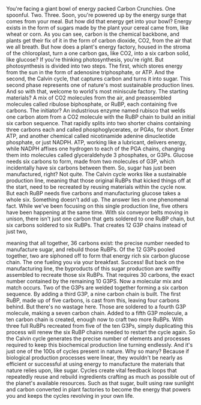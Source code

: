 
You&#39;re facing a giant bowl
of energy packed Carbon Crunchies.
One spoonful. Two. Three.
Soon, you&#39;re powered up by the energy surge
that comes from your meal.
But how did that energy get into your bowl?
Energy exists in the form of sugars
made by the plant your cereal came from,
like wheat or corn.
As you can see, carbon is the chemical backbone,
and plants get their fix of it
in the form of carbon dioxide, CO2,
from the air that we all breath.
But how does a plant&#39;s energy factory,
housed in the stroma of the chloroplast,
turn a one carbon gas, like CO2,
into a six carbon solid, like glucose?
If you&#39;re thinking photosynthesis, you&#39;re right.
But photosynthesis is divided into two steps.
The first, which stores energy from the sun
in the form of adenosine triphosphate, or ATP.
And the second, the Calvin cycle, that captures carbon
and turns it into sugar.
This second phase represents one of nature&#39;s
most sustainable production lines.
And so with that, welcome to world&#39;s most miniscule factory.
The starting materials?
A mix of CO2 molecules from the air,
and preassembled molecules called
ribulose biphosphate, or RuBP,
each containing five carbons.
The initiator? An industrious enzyme named rubisco
that welds one carbon atom from a CO2 molecule
with the RuBP chain
to build an initial six carbon sequence.
That rapidly splits into two shorter chains
containing three carbons each
and called phosphoglycerates, or PGAs, for short.
Enter ATP, and another chemical called
nicotinamide adenine dinucleotide phosphate,
or just NADPH.
ATP, working like a lubricant, delivers energy,
while NADPH affixes one hydrogen to each of the PGA chains,
changing them into molecules called
glyceraldehyde 3 phosphates, or G3Ps.
Glucose needs six carbons to form,
made from two molecules of G3P,
which incidentally have six carbons between them.
So, sugar has just been manufactured, right?
Not quite.
The Calvin cycle works like a sustainable production line,
meaning that those original RuBPs
that kicked things off at the start,
need to be recreated by reusing materials
within the cycle now.
But each RuBP needs five carbons
and manufacturing glucose takes a whole six.
Something doesn&#39;t add up.
The answer lies in one phenomenal fact.
While we&#39;ve been focusing on this single production line,
five others have been happening at the same time.
With six conveyor belts moving in unison,
there isn&#39;t just one carbon that gets soldered
to one RuBP chain,
but six carbons soldered to six RuBPs.
That creates 12 G3P chains instead of just two,

meaning that all together, 36 carbons exist:
the precise number needed to manufacture sugar,
and rebuild those RuBPs.
Of the 12 G3Ps pooled together,
two are siphoned off to form
that energy rich six carbon glucose chain.
The one fueling you via your breakfast. Success!
But back on the manufacturing line,
the byproducts of this sugar production
are swiftly assembled to recreate those six RuBPs.
That requires 30 carbons,
the exact number contained by the remaining 10 G3PS.
Now a molecular mix and match occurs.
Two of the G3Ps are welded together
forming a six carbon sequence.
By adding a third G3P, a nine carbon chain is built.
The first RuBP, made up of five carbons,
is cast from this,
leaving four carbons behind.
But there&#39;s no wastage here.
Those are soldered to a fourth G3P molecule,
making a seven carbon chain.
Added to a fifth G3P molecule,
a ten carbon chain is created,
enough now to craft two more RuBPs.
With three full RuBPs recreated
from five of the ten G3Ps,
simply duplicating this process
will renew the six RuBP chains
needed to restart the cycle again.
So the Calvin cycle generates the precise number
of elements and processes
required to keep this biochemical production line
turning endlessly.
And it&#39;s just one of the 100s of cycles
present in nature.
Why so many?
Because if biological production processes were linear,
they wouldn&#39;t be nearly as efficient or successful
at using energy to manufacture the materials
that nature relies upon, like sugar.
Cycles create vital feedback loops
that repeatedly reuse and rebuild ingredients
crafting as much as possible
out of the planet&#39;s available resources.
Such as that sugar,
built using raw sunlight and carbon
converted in plant factories
to become the energy that powers you
and keeps the cycles revolving in your own life.
